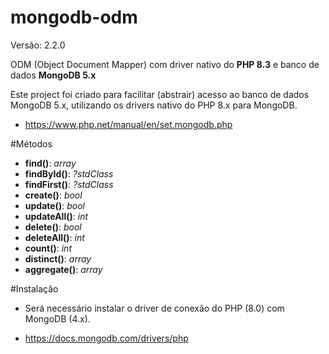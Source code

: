 # mongodb-odm 

Versão: 2.2.0

ODM (Object Document Mapper) com driver nativo do **PHP 8.3** e banco de dados **MongoDB 5.x**

Este project foi criado para facilitar (abstrair) acesso ao banco de dados 
MongoDB 5.x, utilizando os drivers nativo do PHP 8.x para MongoDB.

- https://www.php.net/manual/en/set.mongodb.php

  
#Métodos
- **find()**: _array_
- **findById()**: _?stdClass_
- **findFirst()**: _?stdClass_
- **create()**: _bool_
- **update()**: _bool_
- **updateAll()**: _int_
- **delete()**: _bool_
- **deleteAll()**: _int_
- **count()**: _int_
- **distinct()**: _array_
- **aggregate()**: _array_

#Instalação

- Será necessário instalar o driver de conexão do PHP (8.0) com MongoDB (4.x).

- https://docs.mongodb.com/drivers/php


